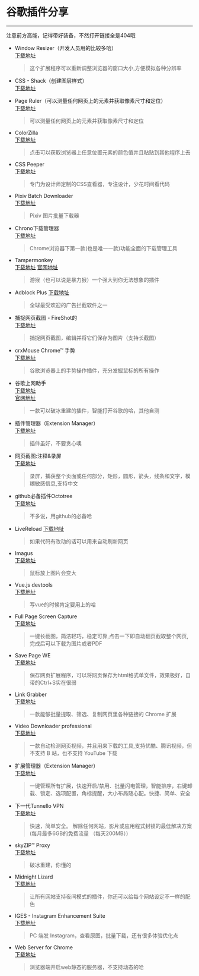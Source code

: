 # 谷歌插件分享
---
注意前方高能，记得带好装备，不然打开链接全是404哦

- Window Resizer（开发人员用的比较多哈）   
  [下载地址](https://chrome.google.com/webstore/detail/window-resizer/kkelicaakdanhinjdeammmilcgefonfh)   
  > 这个扩展程序可以重新调整浏览器的窗口大小,方便模拟各种分辨率

- CSS - Shack（创建图层样式）   
  [下载地址](https://chrome.google.com/webstore/detail/css-shack/geiccgjkigajaicecnhdokggninehdlp)     

- Page Ruler（可以测量任何网页上的元素并获取像素尺寸和定位）  
  [下载地址](https://chrome.google.com/webstore/detail/page-ruler/emliamioobfffbgcfdchabfibonehkme)   
  > 可以测量任何网页上的元素并获取像素尺寸和定位

- ColorZilla   
  [下载地址](https://chrome.google.com/webstore/detail/colorzilla/bhlhnicpbhignbdhedgjhgdocnmhomnp)   
  > 点击可以获取浏览器上任意位置元素的颜色值并且粘贴到其他程序上去

- CSS Peeper   
  [下载地址](https://chrome.google.com/webstore/detail/css-peeper/mbnbehikldjhnfehhnaidhjhoofhpehk)   
  > 专门为设计师定制的CSS查看器，专注设计，少花时间看代码

- Pixiv Batch Downloader   
  [下载地址](https://chrome.google.com/webstore/detail/pixiv-batch-downloader/hfgoikdmppghehigkckknikdgdcjbfpl)   
  > Pixiv 图片批量下载器

- Chrono下载管理器   
  [下载地址](https://chrome.google.com/webstore/detail/chrono-download-manager/mciiogijehkdemklbdcbfkefimifhecn)   
  > Chrome浏览器下第一款(也是唯一一款)功能全面的下载管理工具

- Tampermonkey   
  [下载地址](https://chrome.google.com/webstore/detail/tampermonkey/dhdgffkkebhmkfjojejmpbldmpobfkfo)
  [官网地址](https://tampermonkey.net/)   
  > 游猴（也可以说是暴力猴）一个强大到你无法想象的插件

- Adblock Plus
  [下载地址](https://chrome.google.com/webstore/detail/adblock-plus/cfhdojbkjhnklbpkdaibdccddilifddb)   
  > 全球最受欢迎的广告拦截软件之一

- 捕捉网页截图 - FireShot的   
  [下载地址](https://chrome.google.com/webstore/detail/take-webpage-screenshots/mcbpblocgmgfnpjjppndjkmgjaogfceg)   
  > 捕捉网页截图，编辑并将它们保存为图片（支持长截图）

- crxMouse Chrome™ 手势   
  [下载地址](https://chrome.google.com/webstore/detail/crxmouse-chrome-gestures/jlgkpaicikihijadgifklkbpdajbkhjo)   
  > 谷歌浏览器上的手势操作插件，充分发掘鼠标的所有操作

- 谷歌上网助手   
  [下载地址](https://chrome.google.com/webstore/detail/%E8%B0%B7%E6%AD%8C%E4%B8%8A%E7%BD%91%E5%8A%A9%E6%89%8B/nonmafimegllfoonjgplbabhmgfanaka?hl=zh-CN)   
  [官网地址](http://googlehelper.net/)   
  > 一款可以破冰重建的插件，智能打开谷歌的哈，其他自测

- 插件管理器（Extension Manager）   
  [下载地址](https://chrome.google.com/webstore/detail/extension-manager/gjldcdngmdknpinoemndlidpcabkggco)   
  > 插件虽好，不要贪心噢

- 网页截图:注释&录屏   
  [下载地址](https://chrome.google.com/webstore/detail/awesome-screenshot-screen/nlipoenfbbikpbjkfpfillcgkoblgpmj)   
  > 录屏，捕获整个页面或任何部分，矩形，圆形，箭头，线条和文字，模糊敏感信息,支持中文

- github必备插件Octotree   
  [下载地址](https://chrome.google.com/webstore/detail/octotree/bkhaagjahfmjljalopjnoealnfndnagc)   
  > 不多说，用github的必备哈

- LiveReload
  [下载地址](https://chrome.google.com/webstore/search/LiveReload)   
  >  如果代码有改动的话可以用来自动刷新网页

- Imagus   
  [下载地址](https://chrome.google.com/webstore/detail/imagus/immpkjjlgappgfkkfieppnmlhakdmaab)   
  > 鼠标放上图片会变大

- Vue.js devtools   
  [下载地址](https://chrome.google.com/webstore/detail/vuejs-devtools/nhdogjmejiglipccpnnnanhbledajbpd)   
  > 写vue的时候肯定要用上的哈

- Full Page Screen Capture   
  [下载地址](https://chrome.google.com/webstore/detail/full-page-screen-capture/fdpohaocaechififmbbbbbknoalclacl)   
  > 一键长截图，简洁轻巧，稳定可靠,点击一下即自动翻页截取整个网页,完成后可以下载为图片或者PDF

- Save Page WE   
  [下载地址](https://chrome.google.com/webstore/detail/save-page-we/dhhpefjklgkmgeafimnjhojgjamoafof)   
  > 保存网页扩展程序，可以将网页保存为html格式单文件，效果极好，自带的Ctrl+S实在很弱   

- Link Grabber   
  [下载地址](https://chrome.google.com/webstore/detail/link-grabber/caodelkhipncidmoebgbbeemedohcdma)   
  > 一款能够批量提取、筛选、复制网页里各种链接的 Chrome 扩展   

- Video Downloader professional   
  [下载地址](https://chrome.google.com/webstore/detail/video-downloader-professi/kmdldgcmokdpmacblnehppgkjphcbpnn)   
  > 一款自动检测网页视频，并且用来下载的工具,支持优酷、腾讯视频，但不支持 B 站，也不支持 YouTube 下载

- 扩展管理器（Extension Manager）   
  [下载地址](https://chrome.google.com/webstore/detail/extension-manager/gjldcdngmdknpinoemndlidpcabkggco)   
  > 一键管理所有扩展，快速开启/禁用、批量闪电管理，智能排序，右键卸载、锁定、选项配置，角标提醒，大小布局随心配。快捷、简单、安全

- 下一代Tunnello VPN   
  [下载地址](https://chrome.google.com/webstore/detail/tunnello-vpn-unblock-ultr/hoapmlpnmpaehilehggglehfdlnoegck)    
  > 快速，简单安全。 解除任何网站，影片或应用程式封锁的最佳解决方案(每月最多6GB的免费流量 （每天200MB）)

- skyZIP™ Proxy   
  [下载地址](https://chrome.google.com/webstore/detail/skyzip-proxy/hbgknjagaclofapkgkeapamhmglnbphi)   
  > 破冰重建，你懂的

- Midnight Lizard   
  [下载地址](https://chrome.google.com/webstore/detail/midnight-lizard/pbnndmlekkboofhnbonilimejonapojg)   
  > 让所有网站支持夜间模式的插件，你还可以给每个网站设定不一样的配色

- IGES - Instagram Enhancement Suite   
  [下载地址](https://chrome.google.com/webstore/detail/iges-instagram-enhancemen/lnigkkkfibaajfgcbddjmfjpjpmhhmig)   
  > PC 端发 Instagram，查看原图，批量下载，还有很多体验优化点

- Web Server for Chrome   
  [下载地址](https://chrome.google.com/webstore/detail/web-server-for-chrome/ofhbbkphhbklhfoeikjpcbhemlocgigb)   
  > 浏览器端开启web静态的服务器，不支持动态的哈



